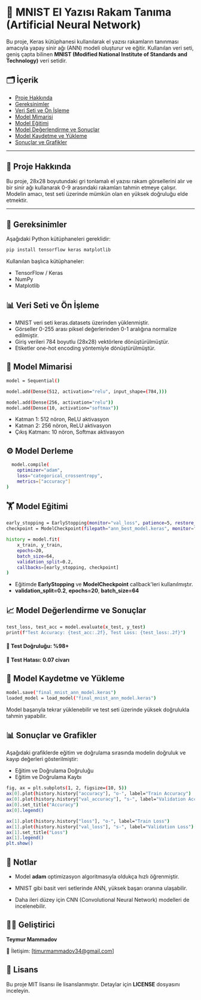 # 🧠 MNIST El Yazısı Rakam Tanıma (Artificial Neural Network)

Bu proje, Keras kütüphanesi kullanılarak el yazısı rakamların tanınması amacıyla yapay sinir ağı (ANN) modeli oluşturur ve eğitir. Kullanılan veri seti, geniş çapta bilinen **MNIST (Modified National Institute of Standards and Technology)** veri setidir.

## 🗂️ İçerik

- [Proje Hakkında](#ProjeHakkında)
- [Gereksinimler](#gereksinimler)
- [Veri Seti ve Ön İşleme](#veri-seti-ve-ön-işleme)
- [Model Mimarisi](#model-mimarisi)
- [Model Eğitimi](#model-eğitimi)
- [Model Değerlendirme ve Sonuçlar](#model-değerlendirme-ve-sonuçlar)
- [Model Kaydetme ve Yükleme](#model-kaydetme-ve-yükleme)
- [Sonuçlar ve Grafikler](#sonuçlar-ve-grafikler)

---

## 📌 Proje Hakkında

Bu proje, 28x28 boyutundaki gri tonlamalı el yazısı rakam görsellerini alır ve bir sinir ağı kullanarak 0-9 arasındaki rakamları tahmin etmeye çalışır. Modelin amacı, test seti üzerinde mümkün olan en yüksek doğruluğu elde etmektir.

---

## 🧰 Gereksinimler

Aşağıdaki Python kütüphaneleri gereklidir:

```bash
pip install tensorflow keras matplotlib
````

Kullanılan başlıca kütüphaneler:
- TensorFlow / Keras
- NumPy
- Matplotlib


## 📊 Veri Seti ve Ön İşleme
- MNIST veri seti keras.datasets üzerinden yüklenmiştir.
- Görseller 0-255 arası piksel değerlerinden 0-1 aralığına normalize edilmiştir.
- Giriş verileri 784 boyutlu (28x28) vektörlere dönüştürülmüştür.
- Etiketler one-hot encoding yöntemiyle dönüştürülmüştür.


## 🧠 Model Mimarisi
```bash
model = Sequential()

model.add(Dense(512, activation="relu", input_shape=(784,)))

model.add(Dense(256, activation="relu"))
model.add(Dense(10, activation="softmax"))
```
- Katman 1: 512 nöron, ReLU aktivasyon
- Katman 2: 256 nöron, ReLU aktivasyon
- Çıkış Katmanı: 10 nöron, Softmax aktivasyon

## ⚙️ Model Derleme

```bash
  model.compile(
    optimizer="adam",
    loss="categorical_crossentropy",
    metrics=["accuracy"]
)
```

## 🏋️ Model Eğitimi
```bash
early_stopping = EarlyStopping(monitor="val_loss", patience=5, restore_best_weights=True)
checkpoint = ModelCheckpoint(filepath="ann_best_model.keras", monitor="val_loss", save_best_only=True)

history = model.fit(
    x_train, y_train,
    epochs=20,
    batch_size=64,
    validation_split=0.2,
    callbacks=[early_stopping, checkpoint]
)
```
- Eğitimde **EarlyStopping** ve **ModelCheckpoint** callback'leri kullanılmıştır.
- **validation_split=0.2**, **epochs=20**, **batch_size=64**

## 📈 Model Değerlendirme ve Sonuçlar
```bash
test_loss, test_acc = model.evaluate(x_test, y_test)
print(f"Test Accuracy: {test_acc:.2f}, Test Loss: {test_loss:.2f}")
```
#### 🔹 Test Doğruluğu: **%98+**
#### 🔹 Test Hatası: **0.07 civarı**

## 💾 Model Kaydetme ve Yükleme
```bash
model.save("final_mnist_ann_model.keras")
loaded_model = load_model("final_mnist_ann_model.keras")
```
Model başarıyla tekrar yüklenebilir ve test seti üzerinde yüksek doğrulukla tahmin yapabilir.

## 📊 Sonuçlar ve Grafikler

Aşağıdaki grafiklerde eğitim ve doğrulama sırasında modelin doğruluk ve kayıp değerleri gösterilmiştir:
- Eğitim ve Doğrulama Doğruluğu
- Eğitim ve Doğrulama Kaybı
```bash
fig, ax = plt.subplots(1, 2, figsize=(10, 5))
ax[0].plot(history.history["accuracy"], "o-", label="Train Accuracy")
ax[0].plot(history.history["val_accuracy"], "s-", label="Validation Accuracy")
ax[0].set_title("Accuracy")
ax[0].legend()

ax[1].plot(history.history["loss"], "o-", label="Train Loss")
ax[1].plot(history.history["val_loss"], "s-", label="Validation Loss")
ax[1].set_title("Loss")
ax[1].legend()
plt.show()
```
## 📌 Notlar
- Model **adam** optimizasyon algoritmasıyla oldukça hızlı öğrenmiştir.

- MNIST gibi basit veri setlerinde ANN, yüksek başarı oranına ulaşabilir.

- Daha ileri düzey için CNN (Convolutional Neural Network) modelleri de incelenebilir.

## 👨‍💻 Geliştirici

**Teymur Mammadov** 

📧 İletişim: [timurmammadov34@gmail.com]


## 📁 Lisans
Bu proje MIT lisansı ile lisanslanmıştır. Detaylar için **LICENSE** dosyasını inceleyin.
